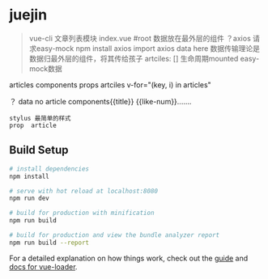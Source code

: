 # juejin

> vue-cli 
文章列表模块
  index.vue #root
  数据放在最外层的组件  ？axios 请求easy-mock
  npm install axios import axios 
  data here 数据传输理论是数据归最外层的组件，将其传给孩子
  artciles: []  生命周期mounted easy-mock数据

  articles  components
    props artciles v-for="(key, i) in articles"
    <article v-for="(key, i) in articles" />
    ？ data  no
    article  components{{title}}   {{like-num}}.......

    stylus 最简单的样式
    prop  article 

## Build Setup

``` bash
# install dependencies
npm install

# serve with hot reload at localhost:8080
npm run dev

# build for production with minification
npm run build

# build for production and view the bundle analyzer report
npm run build --report
```

For a detailed explanation on how things work, check out the [guide](http://vuejs-templates.github.io/webpack/) and [docs for vue-loader](http://vuejs.github.io/vue-loader).
